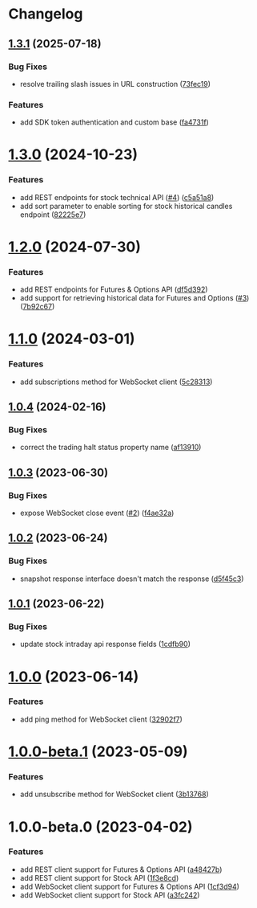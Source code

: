 # Changelog

## [1.3.1](https://github.com/fugle-dev/fugle-marketdata-node/compare/v1.3.0...v1.3.1) (2025-07-18)


### Bug Fixes

* resolve trailing slash issues in URL construction ([73fec19](https://github.com/fugle-dev/fugle-marketdata-node/commit/73fec194a0f6488563a9307700b143337c286391))


### Features

* add SDK token authentication and custom base ([fa4731f](https://github.com/fugle-dev/fugle-marketdata-node/commit/fa4731f58e214b36c0198a38285c037e0d737e5f))

# [1.3.0](https://github.com/fugle-dev/fugle-marketdata-node/compare/v1.2.0...v1.3.0) (2024-10-23)


### Features

* add REST endpoints for stock technical API ([#4](https://github.com/fugle-dev/fugle-marketdata-node/issues/4)) ([c5a51a8](https://github.com/fugle-dev/fugle-marketdata-node/commit/c5a51a8cd96a7aa069b11326231f4711484e48fc))
* add sort parameter to enable sorting for stock historical candles endpoint ([82225e7](https://github.com/fugle-dev/fugle-marketdata-node/commit/82225e7f9a414f1a6bf66e4cad03a2d675724b3b))

# [1.2.0](https://github.com/fugle-dev/fugle-marketdata-node/compare/v1.1.0...v1.2.0) (2024-07-30)


### Features

* add REST endpoints for Futures & Options API ([df5d392](https://github.com/fugle-dev/fugle-marketdata-node/commit/df5d3927f1b03cabe9d8bad6b7c8aa20710a63f6))
* add support for retrieving historical data for Futures and Options ([#3](https://github.com/fugle-dev/fugle-marketdata-node/issues/3)) ([7b92c67](https://github.com/fugle-dev/fugle-marketdata-node/commit/7b92c67eb97bd655266f23d907f670ea1f0792c4))

# [1.1.0](https://github.com/fugle-dev/fugle-marketdata-node/compare/v1.0.4...v1.1.0) (2024-03-01)


### Features

* add subscriptions method for WebSocket client ([5c28313](https://github.com/fugle-dev/fugle-marketdata-node/commit/5c28313da0d539ad9e7dd1e23ec2d83770fd6391))

## [1.0.4](https://github.com/fugle-dev/fugle-marketdata-node/compare/v1.0.3...v1.0.4) (2024-02-16)


### Bug Fixes

* correct the trading halt status property name ([af13910](https://github.com/fugle-dev/fugle-marketdata-node/commit/af139108f59254031f5e2092820262436a2c7b94))

## [1.0.3](https://github.com/fugle-dev/fugle-marketdata-node/compare/v1.0.2...v1.0.3) (2023-06-30)


### Bug Fixes

* expose WebSocket close event ([#2](https://github.com/fugle-dev/fugle-marketdata-node/issues/2)) ([f4ae32a](https://github.com/fugle-dev/fugle-marketdata-node/commit/f4ae32a231439948336a49e37c929254a5322fb2))

## [1.0.2](https://github.com/fugle-dev/fugle-marketdata-node/compare/v1.0.1...v1.0.2) (2023-06-24)


### Bug Fixes

* snapshot response interface doesn't match the response ([d5f45c3](https://github.com/fugle-dev/fugle-marketdata-node/commit/d5f45c39d9f487f53659be4fb5cb804bfa18d46b))

## [1.0.1](https://github.com/fugle-dev/fugle-marketdata-node/compare/v1.0.0...v1.0.1) (2023-06-22)


### Bug Fixes

* update stock intraday api response fields ([1cdfb90](https://github.com/fugle-dev/fugle-marketdata-node/commit/1cdfb905e52b576e725c0272275a7e6e81d3a345))

# [1.0.0](https://github.com/fugle-dev/fugle-marketdata-node/compare/v1.0.0-beta.1...v1.0.0) (2023-06-14)


### Features

* add ping method for WebSocket client ([32902f7](https://github.com/fugle-dev/fugle-marketdata-node/commit/32902f7c679f262fd67053b59e088c05ad0db9c7))

# [1.0.0-beta.1](https://github.com/fugle-dev/fugle-marketdata-node/compare/v1.0.0-beta.0...v1.0.0-beta.1) (2023-05-09)


### Features

* add unsubscribe method for WebSocket client ([3b13768](https://github.com/fugle-dev/fugle-marketdata-node/commit/3b13768825998ba9696c131db41a92e55f6b6bf9))

# 1.0.0-beta.0 (2023-04-02)


### Features

* add REST client support for Futures & Options API ([a48427b](https://github.com/fugle-dev/fugle-marketdata-node/commit/a48427b857c79235093d54fcda2257a3ad09b5a3))
* add REST client support for Stock API ([1f3e8cd](https://github.com/fugle-dev/fugle-marketdata-node/commit/1f3e8cd74a01d3cb7f2945d5c21c76bba9006a21))
* add WebSocket client support for Futures & Options API ([1cf3d94](https://github.com/fugle-dev/fugle-marketdata-node/commit/1cf3d94784373e455defa5b13aa1af9c045706a1))
* add WebSocket client support for Stock API ([a3fc242](https://github.com/fugle-dev/fugle-marketdata-node/commit/a3fc242242df178513fd57ff011367fe03367e07))